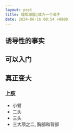 ```yaml
---
layout: post
title: 增肌减脂|成为一个高手
date: 2024-06-16 00:54 +0800
---
```


## 诱导性的事实

## 可以入门

## 真正变大

### 上肢

- 小臂
- 二头
- 三头
- 三大项之二, 胸部和背部
